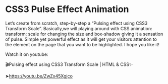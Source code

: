 # CSS3 Pulse Effect Animation

Let’s create from scratch, step-by-step a “Pulsing effect using CSS3 Transform Scale”. Basically,we will playing around with CSS animation: transform: scale for changing the size and box-shadow giving it a sensation of pulse.
Simple yet powerful effect as it will get your visitors attention to the element on the page that you want to be highlighted.
I hope you like it!

Watch it on youtube:

🎬Pulsing effect using CSS3 Transform Scale | HTML & CSS✨

➤https://youtu.be/ZwZx45Xgjco
